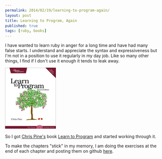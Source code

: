 ```yaml
---
permalink: 2014/02/19/learning-to-program-again/
layout: post
title: Learning to Program, Again
published: true
tags: [ruby, books]
---
```


I have wanted to learn ruby in anger for a long time and have had many false starts.
I understand and appreciate the syntax and expressiveness but I'm not in a
position to use it regularly in my day job. Like so many other things, I
find if I don't use it enough it tends to leak away.

![cover](/img/posts/learning-to-program-again/learn-to-program-cover.webp)

So I got [Chris Pine's](https://pine.fm/) book
[Learn to Program](http://www.pragprog.com/titles/ltp2/learn-to-program-2nd-edition)
and started working through it.

To make the chapters "stick" in my memory, I am doing the exercises at the end
of each chapter and posting them on github [here](https://github.com/deejaygraham/LearnToProgram).
